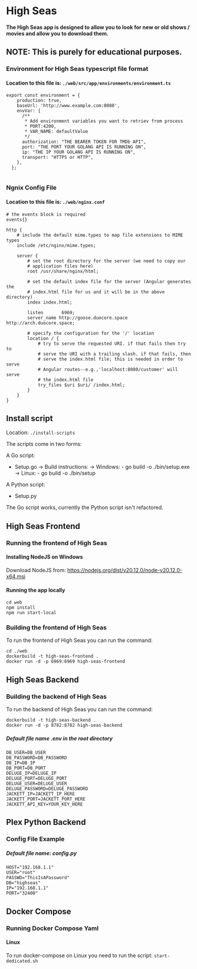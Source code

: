 # High Seas


**The High Seas app is designed to allow you to look for new or old shows / movies and allow you to download them.**


## NOTE: This is purely for educational purposes.


### Environment for High Seas typescript file format

#### Location to this file is: ```./web/src/app/environments/environment.ts```

```
export const environment = {
    production: true,
    baseUrl: 'http://www.example.com:8080',
    envVar: {
      /**
       * Add environment variables you want to retriev from process
       * PORT:4200,
       * VAR_NAME: defaultValue
       */
      authorization: "THE BEARER TOKEN FOR TMDb API",
      port: "THE PORT YOUR GOLANG API IS RUNNING ON",
      ip: "THE IP YOUR GOLANG API IS RUNNING ON",
      transport: "HTTPS or HTTP",
    },
  };
  
```

### Ngnix Config File

#### Location to this file is: ```./web/nginx.conf```

```
# the events block is required
events{}

http {
    # include the default mime.types to map file extensions to MIME types
    include /etc/nginx/mime.types;

    server {
        # set the root directory for the server (we need to copy our
        # application files here)
        root /usr/share/nginx/html;

        # set the default index file for the server (Angular generates the
        # index.html file for us and it will be in the above directory)
        index index.html;

        listen       6969;
        server_name http://goose.duocore.space http://arch.duocore.space;

        # specify the configuration for the '/' location
        location / {
            # try to serve the requested URI. if that fails then try to
            # serve the URI with a trailing slash. if that fails, then
            # serve the index.html file; this is needed in order to serve
            # Angular routes--e.g.,'localhost:8080/customer' will serve
            # the index.html file
            try_files $uri $uri/ /index.html;
        }
    }
}

```

## Install script

Location: `./install-scripts`

The scripts come in two forms:

A Go script:
  - Setup.go
    -> Build instructions: 
      -> Windows:
        - go build -o ./bin/setup.exe
      -> Linux:
        - go build -o ./bin/setup

A Python script:
  - Setup.py

The Go script works, currently the Python script isn't refactored.

## High Seas Frontend

### Running the frontend of High Seas

#### Installing NodeJS on Windows

Download NodeJS from: https://nodejs.org/dist/v20.12.0/node-v20.12.0-x64.msi

#### Running the app locally

```
cd web
npm install
npm run start-local
```

### Building the frontend of High Seas

To run the frontend of High Seas you can run the command:
```
cd ./web
dockerbuild -t high-seas-frontend .
docker run -d -p 6969:6969 high-seas-frontend
```


## High Seas Backend

### Building the backend of High Seas

To run the backend of High Seas you can run the command:
```
dockerbuild -t high-seas-backend .
docker run -d -p 8782:8782 high-seas-backend
```

##### Default file name **.env** in the root directory

```
DB_USER=DB_USER
DB_PASSWORD=DB_PASSWORD
DB_IP=DB_IP
DB_PORT=DB_PORT
DELUGE_IP=DELUGE_IP
DELUGE_PORT=DELUGE_PORT
DELUGE_USER=DELUGE_USER
DELUGE_PASSWORD=DELUGE_PASSWORD
JACKETT_IP=JACKETT_IP_HERE
JACKETT_PORT=JACKETT_PORT_HERE
JACKETT_API_KEY=YOUR_KEY_HERE
```

## Plex Python Backend

### Config File Example

##### Default file name: **config.py**

```
HOST="192.168.1.1"
USER="root"
PASSWD="ThisIsAPassword"
DB="highseas"
IP="192.168.1.1"
PORT="32400"
```

## Docker Compose

### Running Docker Compose Yaml

#### Linux

To run docker-compose on Linux you need to run the script: ```start-dedicated.sh```
